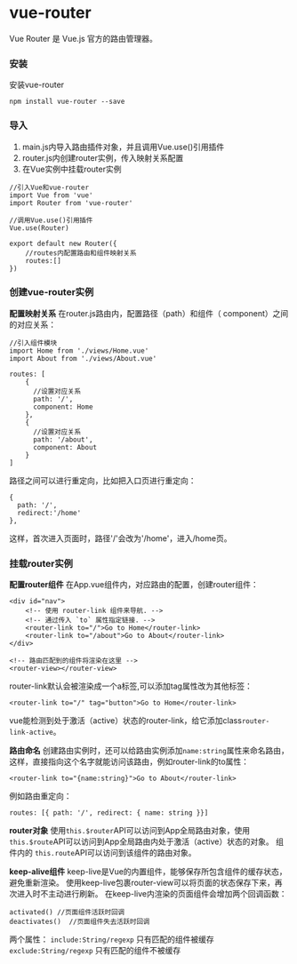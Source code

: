vue-router
===================
Vue Router 是 Vue.js 官方的路由管理器。

###  安装
安装vue-router
```
npm install vue-router --save
```
###  导入
1. main.js内导入路由插件对象，并且调用Vue.use()引用插件
2. router.js内创建router实例，传入映射关系配置
3. 在Vue实例中挂载router实例

```
//引入Vue和vue-router
import Vue from 'vue'
import Router from 'vue-router'

//调用Vue.use()引用插件
Vue.use(Router)

export default new Router({
    //routes内配置路由和组件映射关系
    routes:[]
})
```
###  创建vue-router实例

**配置映射关系**
在router.js路由内，配置路径（path）和组件（ component）之间的对应关系：

```
//引入组件模块
import Home from './views/Home.vue'
import About from './views/About.vue'

routes: [
    {
      //设置对应关系
      path: '/',
      component: Home
    },
    {
      //设置对应关系
      path: '/about',
      component: About
    }
]
```
路径之间可以进行重定向，比如把入口页进行重定向：
```
{
  path: '/',
  redirect:'/home'
},
```
这样，首次进入页面时，路径'/'会改为'/home'，进入/home页。

###  挂载router实例

**配置router组件**
在App.vue组件内，对应路由的配置，创建router组件：

```
<div id="nav">
    <!-- 使用 router-link 组件来导航. -->
    <!-- 通过传入 `to` 属性指定链接. -->
    <router-link to="/">Go to Home</router-link>
    <router-link to="/about">Go to About</router-link>
</div>

<!-- 路由匹配到的组件将渲染在这里 -->
<router-view></router-view>
```
router-link默认会被渲染成一个a标签,可以添加tag属性改为其他标签：

```
<router-link to="/" tag="button">Go to Home</router-link>
```
vue能检测到处于激活（active）状态的router-link，给它添加class`router-link-active`。

**路由命名**
创建路由实例时，还可以给路由实例添加`name:string`属性来命名路由，这样，直接指向这个名字就能访问该路由，例如router-link的to属性：
```
<router-link to="{name:string}">Go to About</router-link>
```
例如路由重定向：
```
routes: [{ path: '/', redirect: { name: string }}]
```
**router对象**
使用`this.$router`API可以访问到App全局路由对象，使用`this.$route`API可以访问到App全局路由内处于激活（active）状态的对象。
组件内的 `this.route`API可以访问到该组件的路由对象。

**keep-alive组件**
keep-live是Vue的内置组件，能够保存所包含组件的缓存状态，避免重新渲染。
使用keep-live包裹router-view可以将页面的状态保存下来，再次进入时不主动进行刷新。
在keep-live内渲染的页面组件会增加两个回调函数：
```
activated() //页面组件活跃时回调
deactivates()  //页面组件失去活跃时回调
```
两个属性：
`include:String/regexp` 只有匹配的组件被缓存
`exclude:String/regexp` 只有匹配的组件不被缓存